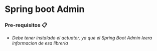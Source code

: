 # Spring boot Admin

### Pre-requisitos 📋
* _Debe tener instalado el actuator, ya que el Spring Boot Admin leera informacion de esa libreria_
